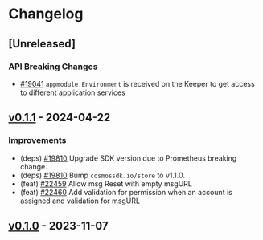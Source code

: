 <!--
Guiding Principles:

Changelogs are for humans, not machines.
There should be an entry for every single version.
The same types of changes should be grouped.
Versions and sections should be linkable.
The latest version comes first.
The release date of each version is displayed.
Mention whether you follow Semantic Versioning.

Usage:

Change log entries are to be added to the Unreleased section under the
appropriate stanza (see below). Each entry should ideally include a tag and
the Github issue reference in the following format:

* (<tag>) [#<issue-number>] Changelog message.

Types of changes (Stanzas):

"Features" for new features.
"Improvements" for changes in existing functionality.
"Deprecated" for soon-to-be removed features.
"Bug Fixes" for any bug fixes.
"API Breaking" for breaking exported APIs used by developers building on SDK.
Ref: https://keepachangelog.com/en/1.0.0/
-->

# Changelog

## [Unreleased]

### API Breaking Changes

* [#19041](https://github.com/cosmos/cosmos-sdk/pull/19041) `appmodule.Environment` is received on the Keeper to get access to different application services

## [v0.1.1](https://github.com/cosmos/cosmos-sdk/releases/tag/x/circuit/v0.1.1) - 2024-04-22

### Improvements

* (deps) [#19810](https://github.com/cosmos/cosmos-sdk/pull/19810) Upgrade SDK version due to Prometheus breaking change.
* (deps) [#19810](https://github.com/cosmos/cosmos-sdk/pull/19810) Bump `cosmossdk.io/store` to v1.1.0.
* (feat) [#22459](https://github.com/cosmos/cosmos-sdk/pull/22459) Allow msg Reset with empty msgURL
* (feat) [#22460](https://github.com/cosmos/cosmos-sdk/pull/22460) Add validation for permission when an account is assigned and validation for msgURL

## [v0.1.0](https://github.com/cosmos/cosmos-sdk/releases/tag/x/circuit/v0.1.0) - 2023-11-07
